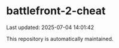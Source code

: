 # battlefront-2-cheat

Last updated: 2025-07-04 14:01:42

This repository is automatically maintained.
